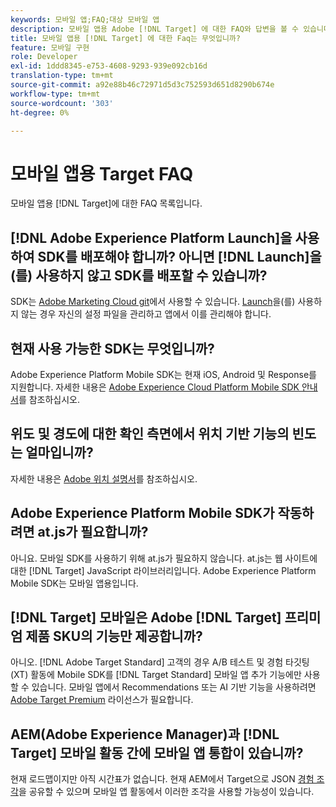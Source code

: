 ```yaml
---
keywords: 모바일 앱;FAQ;대상 모바일 앱
description: 모바일 앱용 Adobe [!DNL Target] 에 대한 FAQ와 답변을 볼 수 있습니다.
title: 모바일 앱용 [!DNL Target] 에 대한 Faq는 무엇입니까?
feature: 모바일 구현
role: Developer
exl-id: 1ddd8345-e753-4608-9293-939e092cb16d
translation-type: tm+mt
source-git-commit: a92e88b46c72971d5d3c752593d651d8290b674e
workflow-type: tm+mt
source-wordcount: '303'
ht-degree: 0%

---
```


# 모바일 앱용 Target FAQ

모바일 앱용 [!DNL Target]에 대한 FAQ 목록입니다.

## [!DNL Adobe Experience Platform Launch]을 사용하여 SDK를 배포해야 합니까? 아니면 [!DNL Launch]을(를) 사용하지 않고 SDK를 배포할 수 있습니까?

SDK는 [Adobe Marketing Cloud git](https://github.com/Adobe-Marketing-Cloud/acp-sdks/)에서 사용할 수 있습니다. [Launch](https://experienceleague.adobe.com/docs/launch/using/overview.html)을(를) 사용하지 않는 경우 자신의 설정 파일을 관리하고 앱에서 이를 관리해야 합니다.

## 현재 사용 가능한 SDK는 무엇입니까?

Adobe Experience Platform Mobile SDK는 현재 iOS, Android 및 Response를 지원합니다. 자세한 내용은 [Adobe Experience Cloud Platform Mobile SDK 안내서](https://aep-sdks.gitbook.io/docs/)를 참조하십시오.

## 위도 및 경도에 대한 확인 측면에서 위치 기반 기능의 빈도는 얼마입니까?

자세한 내용은 [Adobe 위치 설명서](https://placesdocs.com/places-services-by-adobe-documentation/)를 참조하십시오.

## Adobe Experience Platform Mobile SDK가 작동하려면 at.js가 필요합니까?

아니요. 모바일 SDK를 사용하기 위해 at.js가 필요하지 않습니다. at.js는 웹 사이트에 대한 [!DNL Target] JavaScript 라이브러리입니다. Adobe Experience Platform Mobile SDK는 모바일 앱용입니다.

## [!DNL Target] 모바일은 Adobe [!DNL Target] 프리미엄 제품 SKU의 기능만 제공합니까?

아니오. [!DNL Adobe Target Standard] 고객의 경우 A/B 테스트 및 경험 타깃팅(XT) 활동에 Mobile SDK를 [!DNL Target Standard] 모바일 앱 추가 기능에만 사용할 수 있습니다. 모바일 앱에서 Recommendations 또는 AI 기반 기능을 사용하려면 [Adobe Target Premium](/help/c-intro/intro.md#premium) 라이선스가 필요합니다.

## AEM(Adobe Experience Manager)과 [!DNL Target] 모바일 활동 간에 모바일 앱 통합이 있습니까?

현재 로드맵이지만 아직 시간표가 없습니다. 현재 AEM에서 Target으로 JSON [경험 조각](/help/c-experiences/c-manage-content/aem-experience-fragments.md)을 공유할 수 있으며 모바일 앱 활동에서 이러한 조각을 사용할 가능성이 있습니다.
